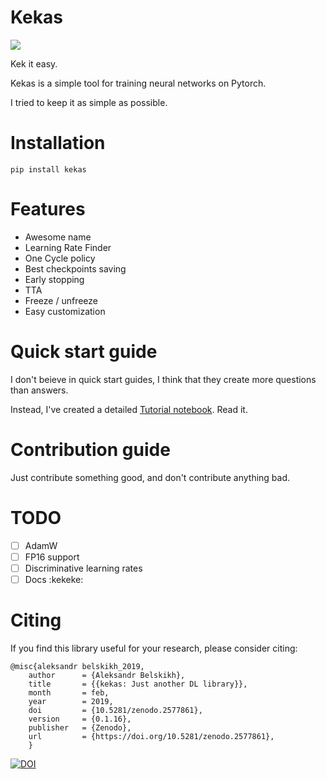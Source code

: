 # Kekas

![](imgs/logo.png)

Kek it easy.

Kekas is a simple tool for training neural networks on Pytorch.

I tried to keep it as simple as possible.

# Installation

`pip install kekas`

# Features

- Awesome name
- Learning Rate Finder
- One Cycle policy
- Best checkpoints saving
- Early stopping
- TTA
- Freeze / unfreeze
- Easy customization
    
# Quick start guide

I don't beieve in quick start guides, I think that they create more questions 
than answers.

Instead, I've created a detailed [Tutorial notebook](Tutorial.ipynb). Read it.

# Contribution guide

Just contribute something good, and don't contribute anything bad.

# TODO

- [ ] AdamW
- [ ] FP16 support 
- [ ] Discriminative learning rates
- [ ] Docs :kekeke:

# Citing
If you find this library useful for your research, please consider citing:
```
@misc{aleksandr belskikh_2019,
    author      = {Aleksandr Belskikh},
    title       = {{kekas: Just another DL library}},
    month       = feb,
    year        = 2019,
    doi         = {10.5281/zenodo.2577861},
    version     = {0.1.16},
    publisher   = {Zenodo}, 
    url         = {https://doi.org/10.5281/zenodo.2577861},
    }

```

[![DOI](https://zenodo.org/badge/144457787.svg)](https://zenodo.org/badge/latestdoi/144457787)